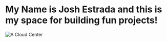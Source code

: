 # My Name is Josh Estrada and this is my space for building fun projects!


![A Cloud Center](https://github.com/user-attachments/assets/43196f63-33bb-4f67-be5b-76fbaeb2ccd9)
